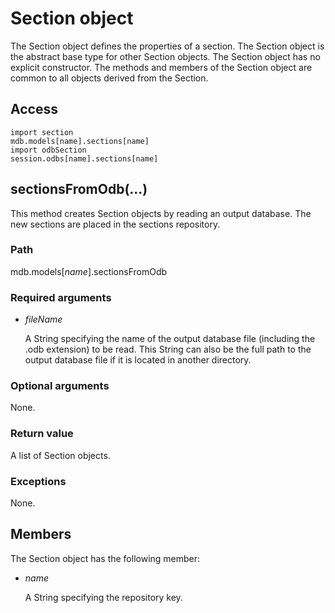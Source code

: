 # Section object

The Section object defines the properties of a section. The Section object is the abstract base type for other Section objects. The Section object has no explicit constructor. The methods and members of the Section object are common to all objects derived from the Section.

## Access

```
import section
mdb.models[name].sections[name]
import odbSection
session.odbs[name].sections[name]
```

## sectionsFromOdb(...)

This method creates Section objects by reading an output database. The new sections are placed in the sections repository.



### Path

mdb.models[*name*].sectionsFromOdb

### Required arguments

- *fileName*

  A String specifying the name of the output database file (including the .odb extension) to be read. This String can also be the full path to the output database file if it is located in another directory.

### Optional arguments

None.

### Return value

A list of Section objects.

### Exceptions

None.



## Members

The Section object has the following member:

- *name*

  A String specifying the repository key.